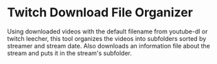 # Twitch Download File Organizer
Using downloaded videos with the default filename from youtube-dl or twitch leecher, this tool organizes the videos into subfolders sorted by streamer and stream date. Also downloads an information file about the stream and puts it in the stream's subfolder.

